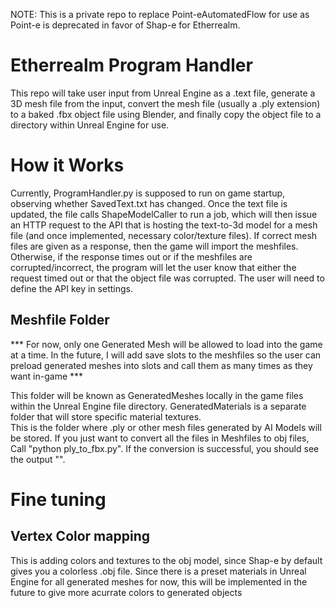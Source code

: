 NOTE: This is a private repo to replace Point-eAutomatedFlow for use as Point-e is deprecated in favor of Shap-e for Etherrealm.

# Etherrealm Program Handler 
This repo will take user input from Unreal Engine as a .text file, generate a 3D mesh file from the input, convert the mesh file (usually a .ply extension) to a baked .fbx object file using Blender, and finally copy the object file to a directory within Unreal Engine for use.

# How it Works 
Currently, ProgramHandler.py is supposed to run on game startup, observing whether SavedText.txt has changed. Once the text file is updated, the file calls ShapeModelCaller to run a job, which will then issue an HTTP request to the API that is hosting the text-to-3d model for a mesh file (and once implemented, necessary color/texture files). If correct mesh files are given as a response, then the game will import the meshfiles. Otherwise, if the response times out or if the meshfiles are corrupted/incorrect, the program will let the user know that either the request timed out or that the object file was corrupted. The user will need to define the API key in settings. 

## Meshfile Folder
*** For now, only one Generated Mesh will be allowed to load into the game at a time. In the future, I will add save slots to the meshfiles so the user can preload generated meshes into slots and call them as many times as they want in-game ***

This folder will be known as GeneratedMeshes locally in the game files within the Unreal Engine file directory. GeneratedMaterials is a separate folder that will store specific material textures.  
This is the folder where .ply or other mesh files generated by AI Models will be stored. If you just want to convert all the files in Meshfiles to obj files, Call "python ply_to_fbx.py". If the conversion is successful, you should see the output "". 

# Fine tuning

## Vertex Color mapping 
This is adding colors and textures to the obj model, since Shap-e by default gives you a colorless .obj file. Since there is a preset materials in Unreal Engine for all generated meshes for now, this will be implemented in the future to give more acurrate colors to generated objects
